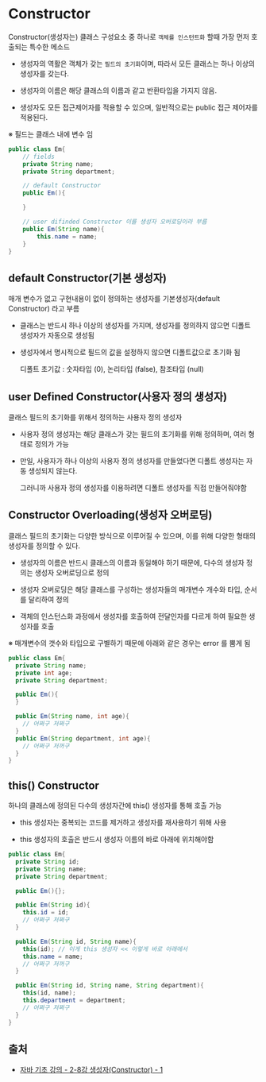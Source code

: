 # Constructor

Constructor(생성자는) 클래스 구성요소 중 하나로 `객체를 인스턴트화` 할때 가장 먼저 호출되는 특수한 메소드

- 생성자의 역활은 객체가 갖는 `필드의 초기화`이며, 따라서 모든 클래스는 하나 이상의 생성자를 갖는다.

- 생성자의 이름은 해당 클래스의 이름과 같고 반환타입을 가지지 않음.

- 생성자도 모든 접근제어자를 적용할 수 있으며, 일반적으로는 public 접근 제어자를 적용된다.

※ 필드는 클래스 내에 변수 임

```java
public class Em{
    // fields
    private String name;
    private String department;

    // default Constructor
    public Em(){

    }

    // user difinded Constructor 이를 생성자 오버로딩이라 부름
    public Em(String name){
        this.name = name;
    }
}
```

## default Constructor(기본 생성자)

매개 변수가 없고 구현내용이 없이 정의하는 생성자를 기본생성자(default Constructor) 라고 부름

- 클래스는 반드시 하나 이상의 생성자를 가지며, 생성자를 정의하지 않으면 디폴트 생성자가 자동으로 생성됨

- 생성자에서 명시적으로 필드의 값을 설정하지 않으면 디폴트값으로 초기화 됨

  디폴트 초기값 : 숫자타입 (0), 논리타입 (false), 참조타입 (null)

## user Defined Constructor(사용자 정의 생성자)

클래스 필드의 초기화를 위해서 정의하는 사용자 정의 생성자

- 사용자 정의 생성자는 해당 클래스가 갖는 필드의 초기화를 위해 정의하며, 여러 형태로 정의가 가능

- 만일, 사용자가 하나 이상의 사용자 정의 생성자를 만들었다면 디폴트 생성자는 자동 생성되지 않는다.

  그러니까 사용자 정의 생성자를 이용하려면 디폴트 생성자를 직접 만들어줘야함

## Constructor Overloading(생성자 오버로딩)

클래스 필드의 초기화는 다양한 방식으로 이루어질 수 있으며, 이를 위해 다양한 형태의 생성자를 정의할 수 있다.

- 생성자의 이름은 반드시 클래스의 이름과 동일해야 하기 때문에, 다수의 생성자 정의는 생성자 오버로딩으로 정의

- 생성자 오버로딩은 해당 클래스를 구성하는 생성자들의 매개변수 개수와 타입, 순서를 달리하여 정의

- 객체의 인스턴스화 과정에서 생성자를 호출하여 전달인자를 다르게 하여 필요한 생성자를 호출

※ 매개변수의 갯수와 타입으로 구별하기 때문에 아래와 같은 경우는 error 를 뿜게 됨

```java
public class Em{
  private String name;
  private int age;
  private String department;

  public Em(){
  }

  public Em(String name, int age){
    // 어쩌구 저쩌구
  }
  public Em(String department, int age){
    // 어쩌구 저꺼구
  }
}
```

## this() Constructor

하나의 클래스에 정의된 다수의 생성자간에 this() 생성자를 통해 호출 가능

- this 생성자는 중복되는 코드를 제거하고 생성자를 재사용하기 위해 사용

- this 생성자의 호출은 반드시 생성자 이름의 바로 아래에 위치해야함

```java
public class Em{
  private String id;
  private String name;
  private String department;

  public Em(){};

  public Em(String id){
    this.id = id;
    // 어쩌구 저쩌구
  }

  public Em(String id, String name){
    this(id); // 이게 this 생성자 << 이렇게 바로 아래에서
    this.name = name;
    // 어쩌구 저꺼구
  }

  public Em(String id, String name, String department){
    this(id, name);
    this.department = department;
    // 어쩌구 저쩌구
  }
}

```

## 출처

- [자바 기초 강의 - 2-8강 생성자(Constructor) - 1](https://www.youtube.com/watch?v=bIoT8QB8HL0&list=PLOSNUO27qFbtjCw-YHcmtfZAkE79HZSOO&index=10)
